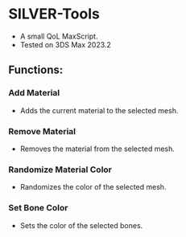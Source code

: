# SILVER-Tools
- A small QoL MaxScript. 
- Tested on 3DS Max 2023.2

## Functions:

### Add Material
-  Adds the current material to the selected mesh.

### Remove Material
-  Removes the material from the selected mesh.

### Randomize Material Color
-  Randomizes the color of the selected mesh.

### Set Bone Color
- Sets the color of the selected bones.
